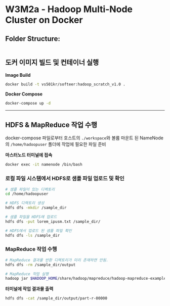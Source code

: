 # W3M2a - Hadoop Multi-Node Cluster on Docker

## Folder Structure:
```

```
## 도커 이미지 빌드 및 컨테이너 실행

**Image Build**
```bash
docker build -t vs501kr/softeer:hadoop_scratch_v1.0 .
```

**Docker Compose**
```bash
docker-compose up -d
``` 
---
## HDFS & MapReduce 작업 수행
docker-compose 파일로부터 호스트의 ```./workspace```와 
볼륨 마운트 된 NameNode의 ```/home/hadoopuser``` 폴더에 작업에 필요한 파일 준비

**마스터노드 터미널에 접속**
```bash
docker exec -it namenode /bin/bash
```

### 로컬 파일 시스템에서 HDFS로 샘플 파일 업로드 및 확인
```bash
# 샘플 파일이 있는 디렉토리
cd /home/hadoopuser

# HDFS 디렉토리 생성
hdfs dfs -mkdir /sample_dir

# 샘플 파일을 HDFS에 업로드
hdfs dfs -put lorem_ipusm.txt /sample_dir/

# HDFS에서 업로드 된 샘플 파일 확인
hdfs dfs -ls /sample_dir
```
### MapReduce 작업 수행
```bash
# MapReduce 결과물 반환 디렉토리가 미리 존재하면 안됨. 
hdfs dfs -rm /sample_dir/output

# MapReduce 작업 실행
hadoop jar $HADOOP_HOME/share/hadoop/mapreduce/hadoop-mapreduce-examples-*.jar wordcount /sample_dir /sample_dir/output
```

**터미널에 작업 결과물 출력**
```bash
hdfs dfs -cat /sample_dir/output/part-r-00000
```
